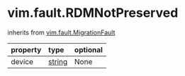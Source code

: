 vim.fault.RDMNotPreserved
=========================
inherits from [vim.fault.MigrationFault](docs/vim.fault.MigrationFault.md)

| property | type | optional |
|:---------|:-----|:---------|
| device | [string](string.md "string") | None |
